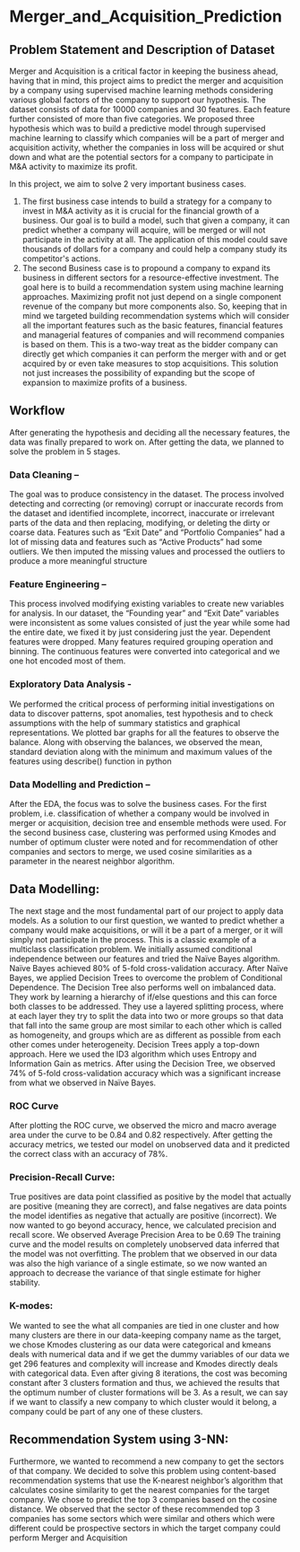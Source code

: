 # Merger_and_Acquisition_Prediction

## Problem Statement and Description of Dataset
Merger and Acquisition is a critical factor in keeping the business ahead, having that in mind, this project aims to predict the merger and acquisition by a company using supervised machine learning methods considering various global factors of the company to support our hypothesis. The dataset consists of data for 10000 companies and 30 features. Each feature further consisted of more than five categories. We proposed three hypothesis which was to build a predictive model through supervised machine learning to classify which companies will be a part of merger and acquisition activity, whether the companies in loss will be acquired or shut down and what are the potential sectors for a company to participate in M&A activity to maximize its profit.

In this project, we aim to solve 2 very important business cases. 

1. The first business case intends to build a strategy for a company to invest in M&A activity as it is crucial for the financial growth of a business. Our goal is to build a model, such that given a company, it can predict whether a company will acquire, will be merged or will not participate in the activity at all. The application of this model could save thousands of dollars for a company and could help a company study its competitor's actions.
2. The second Business case is to propound a company to expand its business in different sectors for a resource-effective investment. The goal here is to build a recommendation system using machine learning approaches. Maximizing profit not just depend on a single component revenue of the company but more components also. So, keeping that in mind we targeted building recommendation systems which will consider all the important features such as the basic features, financial features and managerial features of companies and will recommend companies is based on them. This is a two-way treat as the bidder company can directly get which companies it can perform the merger with and or get acquired by or even take measures to stop acquisitions. This solution not just increases the possibility of expanding but the scope of expansion to maximize profits of a business.

## Workflow

After generating the hypothesis and deciding all the necessary features, the data was finally prepared to work on. After getting the data, we planned to solve the problem in 5 stages.
### Data Cleaning – 
The goal was to produce consistency in the dataset. The process involved detecting and correcting (or removing) corrupt or inaccurate records from the dataset and identified incomplete, incorrect, inaccurate or irrelevant parts of the data and then replacing, modifying, or deleting the dirty or coarse data. Features such as “Exit Date” and “Portfolio Companies” had a lot of missing data and features such as “Active Products” had some outliers. We then imputed the missing values and processed the outliers to produce a more meaningful structure
### Feature Engineering – 
This process involved modifying existing variables to create new variables for analysis. In our dataset, the “Founding year” and “Exit Date” variables were inconsistent as some values consisted of just the year while some had the entire date, we fixed it by just considering just the year. Dependent features were dropped. Many features required grouping operation and binning. The continuous features were converted into categorical and we one hot encoded most of them.
### Exploratory Data Analysis - 
We performed the critical process of performing initial investigations on data to discover patterns, spot anomalies, test hypothesis and to check assumptions with the help of summary statistics and graphical representations. We plotted bar graphs for all the features to observe the balance. Along with observing the balances, we observed the mean, standard deviation along with the minimum and maximum values of the features using describe() function in python
### Data Modelling and Prediction – 
After the EDA, the focus was to solve the business cases. For the first problem, i.e. classification of whether a company would be involved in merger or acquisition, decision tree and ensemble methods were used. For the second business case, clustering was performed using Kmodes and number of optimum cluster were noted and for recommendation of other companies and sectors to merge, we used cosine similarities as a parameter in the nearest neighbor algorithm.


## Data Modelling:
The next stage and the most fundamental part of our project to apply data models. As a solution to our first question, we wanted to predict whether a company would make acquisitions, or will it be a part of a merger, or it will simply not participate in the process. This is a classic example of a multiclass classification problem. 
We initially assumed conditional independence between our features and tried the Naïve Bayes algorithm. Naïve Bayes achieved 80% of 5-fold cross-validation accuracy.
After Naïve Bayes, we applied Decision Trees to overcome the problem of Conditional Dependence. The Decision Tree also performs well on imbalanced data. They work by learning a hierarchy of if/else questions and this can force both classes to be addressed. They use a layered splitting process, where at each layer they try to split the data into two or more groups so that data that fall into the same group are most similar to each other which is called as homogeneity, and groups which are as different as possible from each other comes under heterogeneity. Decision Trees apply a top-down approach.
Here we used the ID3 algorithm which uses Entropy and Information Gain as metrics. After using the Decision Tree, we observed 74% of 5-fold cross-validation accuracy which was a significant increase from what we observed in Naïve Bayes.


### ROC Curve
After plotting the ROC curve, we observed the micro and macro average area under the curve to be 0.84 and 0.82 respectively. After getting the accuracy metrics, we tested our model on unobserved data and it predicted the correct class with an accuracy of 78%.

### Precision-Recall Curve:
True positives are data point classified as positive by the model that actually are positive (meaning they are correct), and false negatives are data points the model identifies as negative that actually are positive (incorrect). We now wanted to go beyond accuracy, hence, we calculated precision and recall score. We observed Average Precision Area to be 0.69
The training curve and the model results on completely unobserved data inferred that the model was not overfitting. The problem that we observed in our data was also the high variance of a single estimate, so we now wanted an approach to decrease the variance of that single estimate for higher stability.

### K-modes:
We wanted to see the what all companies are tied in one cluster and how many clusters are there in our data-keeping company name as the target, we chose Kmodes clustering as our data were categorical and kmeans deals with numerical data and if we get the dummy variables of our data we get 296 features and complexity will increase and Kmodes directly deals with categorical data. Even after giving 8 iterations, the cost was becoming constant after 3 clusters formation and thus, we achieved the results that the optimum number of cluster formations will be 3. As a result, we can say if we want to classify a new company to which cluster would it belong, a company could be part of any one of these clusters.

## Recommendation System using 3-NN:
Furthermore, we wanted to recommend a new company to get the sectors of that company. We decided to solve this problem using content-based recommendation systems that use the K-nearest neighbor’s algorithm that calculates cosine similarity to get the nearest companies for the target company. We chose to predict the top 3 companies based on the cosine distance. We observed that the sector of these recommended top 3 companies has some sectors which were similar and others which were different could be prospective sectors in which the target company could perform Merger and Acquisition
